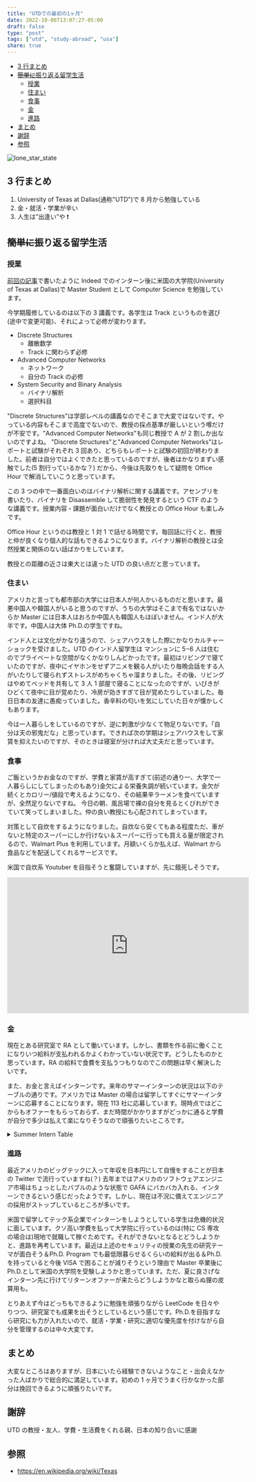 ```yaml
---
title: "UTDでの最初の1ヶ月"
date: 2022-10-06T13:07:27-05:00
draft: false
type: "post"
tags: ["utd", "study-abroad", "usa"]
share: true
---
```


- [3 行まとめ](#3-行まとめ)
- [~~簡単に~~振り返る留学生活](#簡単に振り返る留学生活)
  - [授業](#授業)
  - [住まい](#住まい)
  - [食事](#食事)
  - [金](#金)
  - [進路](#進路)
- [まとめ](#まとめ)
- [謝辞](#謝辞)
- [参照](#参照)

![lone_star_state](/images/lone_star_state.svg "ボッチのメタファー＝テキサス州旗")

## 3 行まとめ

1. University of Texas at Dallas(通称"UTD")で 8 月から勉強している
2. 金・就活・学業が辛い
3. 人生は”出逢い”や ❗

## ~~簡単に~~振り返る留学生活

### 授業

[前回の記事](https://diohabara.github.io/ja-blog/intern-at-indeed-japan/)で書いたように Indeed でのインターン後に米国の大学院(University of Texas at Dallas)で Master Student として Computer Science を勉強しています。

今学期履修しているのは以下の 3 講義です。各学生は Track というものを選び(途中で変更可能)、それによって必修が変わります。

- Discrete Structures
  - 離散数学
  - Track に関わらず必修
- Advanced Computer Networks
  - ネットワーク
  - 自分の Track の必修
- System Security and Binary Analysis
  - バイナリ解析
  - 選択科目

"Discrete Structures"は学部レベルの講義なのでそこまで大変ではないです。やっている内容もそこまで高度でないので、教授の採点基準が厳しいという噂だけが不安です。"Advanced Computer Networks"も同じ教授で A が 2 割しか出ないのですよね。
"Discrete Structures"と"Advanced Computer Networks"はレポートと試験がそれぞれ 3 回あり、どちらもレポートと試験の初回が終わりました。前者は自分ではよくできたと思っているのですが、後者はかなりまずい感触でした(5 割行っているかな？)
だから、今後は先取りをして疑問を Office Hour で解消していこうと思っています。

この 3 つの中で一番面白いのはバイナリ解析に関する講義です。アセンブリを書いたり、バイナリを Disassemble して脆弱性を発見するという CTF のような講義です。授業内容・課題が面白いだけでなく教授との Office Hour も楽しみです。

Office Hour というのは教授と 1 対 1 で話せる時間です。毎回話に行くと、教授と仲が良くなり個人的な話もできるようになります。バイナリ解析の教授とは全然授業と関係のない話ばかりをしています。

教授との距離の近さは東大とは違った UTD の良い点だと思っています。

### 住まい

アメリカと言っても都市部の大学には日本人が何人かいるものだと思います。最悪中国人や韓国人がいると思うのですが、うちの大学はそこまで有名ではないからか Master には日本人はおろか中国人も韓国人もほぼいません。インド人が大半です。中国人は大体 Ph.D.の学生ですね。

インド人とは文化がかなり違うので、シェアハウスをした際にかなりカルチャーショックを受けました。UTD のインド人留学生は マンションに 5−6 人は住むのでプライベートな空間がなくかなりしんどかったです。最初はリビングで寝ていたのですが、夜中にイヤホンをせずアニメを観る人がいたり毎晩会話をする人がいたりして寝られずストレスがめちゃくちゃ溜まりました。その後、リビングはやめてベッドを共有して 3 人 1 部屋で寝ることになったのですが、いびきがひどくて夜中に目が覚めたり、冷房が効きすぎて目が覚めたりしていました。毎日日本の友達に愚痴っていました。香辛料の匂いを気にしていた日々が懐かしくもあります。

今は一人暮らしをしているのですが、逆に刺激が少なくて物足りないです。「自分は天の邪鬼だな」と思っています。できれば次の学期はシェアハウスをして家賃を抑えたいのですが、そのときは寝室が分ければ大丈夫だと思っています。

### 食事

ご飯というかお金なのですが、学費と家賃が高すぎて(前述の通り一、大学で一人暮らしにしてしまったのもあり)金欠による栄養失調が続いています。金欠が続くとカロリー/値段で考えるようになり、その結果辛ラーメンを食べていますが、全然足りないですね。
今日の朝、風呂場で裸の自分を見るとくびれができていて笑ってしまいました。仲の良い教授にも心配されてしまっています。

対策として自炊をするようになりました。自炊なら安くてもある程度ただ、車がないと特定のスーパーにしか行けない＆スーパーに行っても買える量が限定されるので、Walmart Plus を利用しています。月額いくらか払えば、Walmart から食品などを配送してくれるサービスです。

米国で自炊系 Youtuber を目指そうと奮闘していますが、先に餓死しそうです。

<iframe width="560" height="315" src="https://www.youtube.com/embed/oAKs6ghpaMI" title="YouTube video player" frameborder="0" allow="accelerometer; autoplay; clipboard-write; encrypted-media; gyroscope; picture-in-picture" allowfullscreen></iframe>

### 金

現在とある研究室で RA として働いています。しかし、書類を作る前に働くことになりいつ給料が支払われるかよくわかっていない状況です。どうしたものかと思っています。RA の給料で食費を支払うつもりなのでこの問題は早く解決したいです。

また、お金と言えばインターンです。来年のサマーインターンの状況は以下のテーブルの通りです。アメリカでは Master の場合は留学してすぐにサマーインターンに応募することになります。現在 113 社に応募しています。現時点ではどこからもオファーをもらっておらず、まだ時間がかかりますがどっかに通ると学費が自分で多少は払えて楽になりそうなので頑張りたいところです。

<details>
  <summary>Summer Intern Table</summary>

| Company                             | Job Title                                                                                                      | Year | Status       | Type   | Salary per hour(¥) | Salary per hour($) |
| ----------------------------------- | -------------------------------------------------------------------------------------------------------------- | ---- | ------------ | ------ | ------------------ | ------------------ |
| Barclays                            | Developer Analyst - Explorer Summer Intern Program - 2023                                                      | 2023 | 2 OAed💻     | Summer |                    |                    |
| Citadel                             | Software Engineer – Intern (US)                                                                                | 2023 | 2 OAed💻     | Summer |                    |                    |
| Goldman Sachs                       | Engineering                                                                                                    | 2023 | 2 OAed💻     | Summer |                    |                    |
| Hudson River Trading                | Software Engineering Internship - Summer 2023                                                                  | 2023 | 2 OAed💻     | Summer |                    |                    |
| Samsara                             | Software Engineering Intern                                                                                    | 2023 | 2 OAed💻     | Summer |                    |                    |
| SONY                                | Internship - Software Engineer - Software Development Environment/Automated Software Engineering               | 2023 | 2 OAed💻     | Summer |                    |                    |
| TikTok                              | Software Engineer Intern (Tiktok Ads Platform & Interface) - 2023 Summer (BS/MS)                               | 2023 | 2 OAed💻     | Summer |                    |                    |
| Twitch                              | Engineering Intern                                                                                             | 2023 | 2 OAed💻     | Summer |                    |                    |
| Google                              | Software Engineering Intern, MS, Summer 2023                                                                   | 2023 | 3 Referred🥰 | Summer |                    |                    |
| Adobe                               | 2023 University Graduate - Software Engineer                                                                   | 2023 | 4 Applied💌  | Summer |                    |                    |
| Affirm                              | Software Engineer Intern 2023                                                                                  | 2023 | 4 Applied💌  | Summer |                    |                    |
| Airbnb                              | 2023 Software Engineer Intern                                                                                  | 2023 | 4 Applied💌  | Summer |                    |                    |
| Akuna Capital                       | Development Internship - Python, Summer 2023                                                                   | 2023 | 4 Applied💌  | Summer |                    |                    |
| Amazon                              | Software Development Engineer Internship (2023)                                                                | 2023 | 4 Applied💌  | Summer |                    |                    |
| Amazon Robotics                     | Amazon Robotics Summer 2023 SDE Intern                                                                         | 2023 | 4 Applied💌  | Summer |                    |                    |
| Apple                               | Software Engineering Internship                                                                                | 2023 | 4 Applied💌  | Summer |                    |                    |
| Arrowstreet Capital                 | Quantitative Developer Intern, Summer 2023                                                                     | 2023 | 4 Applied💌  | Summer |                    |                    |
| Asana                               | Summer 2023 Engineering Internship - San Francisco                                                             | 2023 | 4 Applied💌  | Summer |                    |                    |
| Atlassian                           | Software Engineer Intern, 2023 Summer U.S.                                                                     | 2023 | 4 Applied💌  | Summer |                    |                    |
| Autodesk                            | Intern, Software Engineer                                                                                      | 2023 | 4 Applied💌  | Summer |                    |                    |
| BCG                                 | Engineering Intern (Summer 2023)                                                                               | 2023 | 4 Applied💌  | Summer |                    |                    |
| Benchling                           | Software Engineer Intern (Summer 2023)                                                                         | 2023 | 4 Applied💌  | Summer |                    |                    |
| Cadence                             | Software Engineering Intern                                                                                    | 2023 | 4 Applied💌  | Summer |                    |                    |
| Capital One                         | Technology Internship Program - Summer 2023                                                                    | 2023 | 4 Applied💌  | Summer |                    |                    |
| Cloudflare                          | Software Engineer - Intern (2023)                                                                              | 2023 | 4 Applied💌  | Summer |                    |                    |
| Cockroach Labs                      | Software Engineering Intern (Winter and Summer 2023                                                            | 2023 | 4 Applied💌  | Summer |                    |                    |
| Datadog                             | Software Engineer - Intern                                                                                     | 2023 | 4 Applied💌  | Summer |                    |                    |
| DELL                                | Graduate Intern                                                                                                | 2023 | 4 Applied💌  | Summer |                    |                    |
| DELL                                | Software Engineer Intern                                                                                       | 2023 | 4 Applied💌  | Summer |                    |                    |
| Deloitte Consulting                 | Software Engineering Summer Scholar                                                                            | 2023 | 4 Applied💌  | Summer |                    |                    |
| DoorDash                            | Software Engineer, Intern (Summer 2023)                                                                        | 2023 | 4 Applied💌  | Summer |                    |                    |
| Dropbox                             | Software Engineering Intern (Summer 2023)                                                                      | 2023 | 4 Applied💌  | Summer |                    |                    |
| Epic Games                          | Creative Team Engineering Intern - Fortnite                                                                    | 2023 | 4 Applied💌  | Summer |                    |                    |
| Figma                               | Software Engineer Intern (2023)                                                                                | 2023 | 4 Applied💌  | Summer |                    |                    |
| Five Rings                          | Software Developer Intern – Summer 2023 •                                                                      | 2023 | 4 Applied💌  | Summer |                    |                    |
| Fujitsu                             | Software Development Intern                                                                                    | 2023 | 4 Applied💌  | Summer |                    |                    |
| General Motors                      | 2023 Summer Intern – Information Technology                                                                    | 2023 | 4 Applied💌  | Summer |                    |                    |
| Grafana Labs                        | Engineering Intern Program 2023                                                                                | 2023 | 4 Applied💌  | Summer |                    |                    |
| Grammarly                           | Software Engineering Intern                                                                                    | 2023 | 4 Applied💌  | Summer |                    |                    |
| HP                                  | Print Summer 2023- Computer Science Internships                                                                | 2023 | 4 Applied💌  | Summer |                    |                    |
| IBM                                 | Firmware Developer Summer Intern: 2023                                                                         | 2023 | 4 Applied💌  | Summer |                    |                    |
| Intel                               | Graduate Internship - OS Software Engineer                                                                     | 2023 | 4 Applied💌  | Summer |                    |                    |
| LinkedIn                            | Software Engineer Intern - Summer 2023                                                                         | 2023 | 4 Applied💌  | Summer |                    |                    |
| Lucid Motors                        | Intern, Embedded Software Engineer - Summer 2023                                                               | 2023 | 4 Applied💌  | Summer |                    |                    |
| Lyft                                | Software Engineer Intern, Generalist (2023)                                                                    | 2023 | 4 Applied💌  | Summer |                    |                    |
| Microsoft                           | Software Engineering: Intern Opportunities for University Students, United States                              | 2023 | 4 Applied💌  | Summer |                    |                    |
| NASA                                | Summer 2023 Software Engineer Intern                                                                           | 2023 | 4 Applied💌  | Summer |                    |                    |
| NASDAQ                              | Software Engineer​ing Intern – US & Canada 2023 Internship                                                     | 2023 | 4 Applied💌  | Summer |                    |                    |
| NetApp                              | Intern - Software Engineer (BLDR)                                                                              | 2023 | 4 Applied💌  | Summer |                    |                    |
| Nuro                                | Software Engineer (SRE), Intern                                                                                | 2023 | 4 Applied💌  | Summer |                    |                    |
| Nvidia                              | Internships – Software 2023                                                                                    | 2023 | 4 Applied💌  | Summer |                    |                    |
| okta                                | Software Engineer Intern (Summer 2023)                                                                         | 2023 | 4 Applied💌  | Summer |                    |                    |
| Oracle                              | Software Engineer Intern - Corporate Architecture                                                              | 2023 | 4 Applied💌  | Summer |                    |                    |
| Palo Alto Networks                  | Intern - R&D (Research & Development)                                                                          | 2023 | 4 Applied💌  | Summer |                    |                    |
| Paramount                           | Software Engineering Internships - Summer 2023 (Mobile, Video, Web, UI)                                        | 2023 | 4 Applied💌  | Summer |                    |                    |
| PayPal                              | Software Engineer Intern                                                                                       | 2023 | 4 Applied💌  | Summer |                    |                    |
| Plaid                               | Software Engineer - Intern                                                                                     | 2023 | 4 Applied💌  | Summer |                    |                    |
| Pure Storage                        | Software Engineer Intern (for Summer 2023)                                                                     | 2023 | 4 Applied💌  | Summer |                    |                    |
| Pure Storage                        | Software Engineer Intern                                                                                       | 2023 | 4 Applied💌  | Summer |                    |                    |
| Putnam Investment                   | Software Engineer Summer Internship (For Summer 2023)                                                          | 2023 | 4 Applied💌  | Summer |                    |                    |
| Qualcom                             | Software Engineering Internship - Summer 2023                                                                  | 2023 | 4 Applied💌  | Summer |                    |                    |
| Quantcast                           | Software Engineering Intern - Summer 2023                                                                      | 2023 | 4 Applied💌  | Summer |                    |                    |
| Rippling                            | Software Engineering Intern, Summer 2023                                                                       | 2023 | 4 Applied💌  | Summer |                    |                    |
| Salesforce                          | Summer 2023 Intern - Software Engineer                                                                         | 2023 | 4 Applied💌  | Summer |                    |                    |
| Scale AI                            | Software Engineering Intern                                                                                    | 2023 | 4 Applied💌  | Summer |                    |                    |
| ServiceNow                          | IT Software Engineering Intern                                                                                 | 2023 | 4 Applied💌  | Summer |                    |                    |
| Seven Eight Capital                 | 2023 Software Engineer Intern (Campus Hire)                                                                    | 2023 | 4 Applied💌  | Summer |                    |                    |
| Slack                               | 2023 Summer Intern - Software Engineer [Slack]                                                                 | 2023 | 4 Applied💌  | Summer |                    |                    |
| Stripe                              | Software Engineering Intern                                                                                    | 2023 | 4 Applied💌  | Summer |                    |                    |
| Synopsis                            | Intern (Technical-Engineering)                                                                                 | 2023 | 4 Applied💌  | Summer |                    |                    |
| Tableau                             | Summer 2023 Intern - Software Engineer                                                                         | 2023 | 4 Applied💌  | Summer |                    |                    |
| The D. E. Shaw Group                | Software Developer Intern                                                                                      | 2023 | 4 Applied💌  | Summer |                    |                    |
| Two Sigma                           | Software Engineering Internship - NYC                                                                          | 2023 | 4 Applied💌  | Summer |                    |                    |
| Uber                                | 2023 Software Engineer Internship                                                                              | 2023 | 4 Applied💌  | Summer |                    |                    |
| UiPath                              | Software Engineer Intern                                                                                       | 2023 | 4 Applied💌  | Summer |                    |                    |
| VISA                                | Intern, Software Engineer - Masters - Multiple Locations - Summer 2023                                         | 2023 | 4 Applied💌  | Summer |                    |                    |
| VISA                                | Intern, Software Engineer - Masters - Multiple Locations - Summer 2023                                         | 2023 | 4 Applied💌  | Summer |                    |                    |
| Warner Bros. Discovery’s technology | Software Engineering Internship - Summer 2023                                                                  | 2023 | 4 Applied💌  | Summer |                    |                    |
| Waymo                               | 2023 Intern, Software Engineer, Generalist                                                                     | 2023 | 4 Applied💌  | Summer |                    |                    |
| Yugabyte                            | Software Engineer Intern - Core Database                                                                       | 2023 | 4 Applied💌  | Summer |                    |                    |
| Zoom                                | 2023 Software Development Engineer - Intern                                                                    | 2023 | 4 Applied💌  | Summer |                    |                    |
| Arm                                 | Intern Software Engineer                                                                                       | 2023 | 5 Rejected🙏 | Summer |                    |                    |
| Audible                             | Audible Software Development Engineer Internship                                                               | 2023 | 5 Rejected🙏 | Summer |                    |                    |
| Bank of New York Mellon(BNY Mellon) | 2023 START Technology Intern Program - Developer - NYC                                                         | 2023 | 5 Rejected🙏 | Summer |                    |                    |
| BlackRock                           | 2023 Summer Internship Program - Investments - Investment Operations - Global Investment Operations - New York | 2023 | 5 Rejected🙏 | Summer |                    |                    |
| Bloomberg                           | 2023 Software Engineer Intern                                                                                  | 2023 | 5 Rejected🙏 | Summer |                    |                    |
| Cisco                               | Enterprise Applications & Infrastructure Engineer - Summer FY23 Internship (Meraki)                            | 2023 | 5 Rejected🙏 | Summer |                    |                    |
| Cisco                               | Product Software Engineer (Firmware / Features) Intern - Summer 2023 (Meraki)                                  | 2023 | 5 Rejected🙏 | Summer |                    |                    |
| Cisco                               | Site Reliability Engineer Summer 2023 Internship (Meraki)                                                      | 2023 | 5 Rejected🙏 | Summer |                    |                    |
| Cisco                               | Full Stack Software Engineer Intern - Summer 2023 (Meraki)                                                     | 2023 | 5 Rejected🙏 | Summer |                    |                    |
| Cisco                               | Test Automation Engineer Summer 2023 Internship (Meraki)                                                       | 2023 | 5 Rejected🙏 | Summer |                    |                    |
| databricks                          | Software Engineering Intern (2023)                                                                             | 2023 | 5 Rejected🙏 | Summer |                    |                    |
| DRW                                 | Software Developer Intern                                                                                      | 2023 | 5 Rejected🙏 | Summer |                    |                    |
| Duolingo                            | Software Engineer, Intern                                                                                      | 2023 | 5 Rejected🙏 | Summer |                    |                    |
| IMC                                 | Software Engineer Intern -- Summer 2023                                                                        | 2023 | 5 Rejected🙏 | Summer |                    |                    |
| Intel                               | Automation Software Engineer Graduate Intern                                                                   | 2023 | 5 Rejected🙏 | Summer |                    |                    |
| Jane Street                         | Software Engineer Internship, May - September                                                                  | 2023 | 5 Rejected🙏 | Summer |                    |                    |
| JPMorgan Chase                      | 2023 Software Engineer Program – Summer Internship Opportunities                                               | 2023 | 5 Rejected🙏 | Summer |                    |                    |
| McKinsey & Company                  | Software Engineering Intern - University Students                                                              | 2023 | 5 Rejected🙏 | Summer |                    |                    |
| Meta                                | Software Engineer Intern/ Co-Op                                                                                | 2023 | 5 Rejected🙏 | Summer |                    |                    |
| Optiver                             | Software Engineer Intern (Summer 2023 – Chicago)                                                               | 2023 | 5 Rejected🙏 | Summer |                    |                    |
| Palantir                            | Software Engineer, Internship                                                                                  | 2023 | 5 Rejected🙏 | Summer |                    |                    |
| Pinterest                           | Software Engineering Intern (USA)                                                                              | 2023 | 5 Rejected🙏 | Summer |                    |                    |
| Ramp                                | Software Engineer Internship - Backend                                                                         | 2023 | 5 Rejected🙏 | Summer |                    |                    |
| Roblox                              | Software Engineer - Intern (Summer 2023)                                                                       | 2023 | 5 Rejected🙏 | Summer |                    |                    |
| TikTok                              | Software Engineer Intern (Platform Governance)- 2023 Summer (BS/ MS)                                           | 2023 | 5 Rejected🙏 | Summer |                    |                    |
| Toyota Connected                    | Software Engineer - Summer 2023 Intern                                                                         | 2023 | 5 Rejected🙏 | Summer |                    |                    |
| Toyota Connected                    | Embedded Software Engineer - Summer 2023 Intern                                                                | 2023 | 5 Rejected🙏 | Summer |                    |                    |
| Toyota Connected                    | Machine Learning Engineer - Summer 2023 Intern                                                                 | 2023 | 5 Rejected🙏 | Summer |                    |                    |
| Valkyrie Trading                    | Software Engineer Intern (Summer 2023)                                                                         | 2023 | 5 Rejected🙏 | Summer |                    |                    |
| Virtu Financial                     | Internship - Developer                                                                                         | 2023 | 5 Rejected🙏 | Summer |                    |                    |
| Workiva                             | 2023 Summer - Software Engineer Intern                                                                         | 2023 | 5 Rejected🙏 | Summer |                    |                    |
| Intel                               | Software Engineer - Graduate Intern                                                                            | 2023 | 6 Canceled❌ | Summer |                    |                    |

</details>

### 進路

最近アメリカのビッグテックに入って年収を日本円にして自慢をすることが日本の Twitter で流行っていますね(？)
去年まではアメリカのソフトウェアエンジニア市場はちょっとしたバブルのような状態で GAFA にバカバカ入れる、インターンできるという感じだったようです。しかし、現在は不況に備えてエンジニアの採用がストップしているところが多いです。

米国で留学してテック系企業でインターンをしようとしている学生は危機的状況に面しています。クソ高い学費を払って大学院に行っているのは(特に CS 専攻の場合は)現地で就職して稼ぐためです。それができないとなるとどうしようかと、進路を再考しています。最近は上述のセキュリティの授業の先生の研究テーマが面白そう＆Ph.D. Program でも最低限暮らせるくらいの給料が出る＆Ph.D.を持っていると今後 VISA で困ることが減りそうという理由で Master 卒業後に Ph.D.として米国の大学院を受験しようかと思っています。ただ、夏に良さげなインターン先に行けてリターンオファーが来たらどうしようかなと取らぬ狸の皮算用も。

とりあえず今はどっちもできるように勉強を頑張りながら LeetCode を日々やりつつ、研究室でも成果を出そうとしているという感じです。Ph.D.を目指すなら研究にも力が入れたいので、就活・学業・研究に適切な優先度を付けながら自分を管理するのは中々大変です。

## まとめ

大変なところはありますが、日本にいたら経験できないようなこと・出会えなかった人ばかりで総合的に満足しています。初めの 1 ヶ月でうまく行かなかった部分は挽回できるように頑張りたいです。

## 謝辞

UTD の教授・友人、学費・生活費をくれる親、日本の知り合いに感謝

## 参照

- <https://en.wikipedia.org/wiki/Texas>
